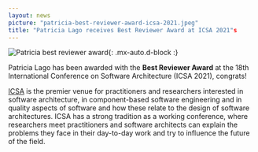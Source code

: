```yaml
---
layout: news
picture: "patricia-best-reviewer-award-icsa-2021.jpeg"
title: "Patricia Lago receives Best Reviewer Award at ICSA 2021"s
---
```


![Patricia best reviewer award](/img/news/patricia-best-reviewer-award-icsa-2021.jpeg){: .mx-auto.d-block :}

Patricia Lago has been awarded with the **Best Reviewer Award** at the 18th International Conference on Software Architecture (ICSA 2021), congrats!

[ICSA](https://icsa-conferences.org/2021/) is the premier venue for practitioners and researchers interested in software architecture, in component-based software engineering and in quality aspects of software and how these relate to the design of software architectures. ICSA has a strong tradition as a working conference, where researchers meet practitioners and software architects can explain the problems they face in their day-to-day work and try to influence the future of the field.

